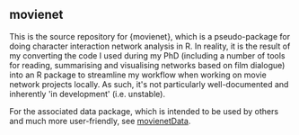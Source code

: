 ## movienet

This is the source repository for {movienet}, which is a pseudo-package for doing character interaction network analysis in R. In reality, it is the result of my converting the code I used during my PhD (including a number of tools for reading, summarising and visualising networks based on film dialogue) into an R package to streamline my workflow when working on movie network projects locally. As such, it's not particularly well-documented and inherently 'in development' (i.e. unstable). 

For the associated data package, which is intended to be used by others and much more user-friendly, see [movienetData](https://github.com/pj398/movienetData).
